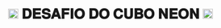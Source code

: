 <h1 align="center"><img height="20px" src="https://media.tenor.com/qRxtUsuzzAMAAAAi/penguin-pengu.gif"> 𝐃𝐄𝐒𝐀𝐅𝐈𝐎 𝐃𝐎 𝐂𝐔𝐁𝐎 𝐍𝐄𝐎𝐍 <img height="20px" src="https://media.tenor.com/qRxtUsuzzAMAAAAi/penguin-pengu.gif"> </h1>

